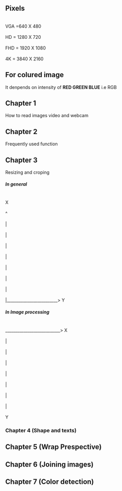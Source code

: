 ## Pixels
<br>VGA =640 X 480</br>
<br>HD = 1280 X 720</br>
<br>FHD = 1920 X 1080</br>
<br>4K = 3840 X 2160</br>

## For colured image

It denpends on intensity of <B>RED GREEN BLUE</B> i.e RGB

## Chapter 1
How to read images video and webcam

## Chapter 2
Frequently used function

## Chapter 3
Resizing and croping

##### In general

</br>X<br>
</br>^<br>
</br>|<br>
</br>|<br>
</br>|<br>
</br>|<br>
</br>|<br>
</br>|<br>
</br>|<br>
</br>|_________________________> Y<br>

##### In Image processing

<br>___________________________> X</br>
</br>|<br>
</br>|<br>
</br>|<br>
</br>|<br>
</br>|<br>
</br>|<br>
</br>|<br>
</br>Y<br>

### Chapter 4 (Shape and texts)

##  Chapter 5 (Wrap Prespective)

## Chapter 6 (Joining images)

## Chapter 7 (Color detection)
